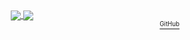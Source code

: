 <div align="center">
  <a href="##">
  <img align="center" src="https://dl-ghrs.vercel.app/api?username=delameter&cache_seconds=86400show_icons=true&hide=stars&theme=transparent&text_color=656d76&include_all_commits=true&disable_animations=true&hide_border=true&hide_title=false&custom_title=Stats&hide_rank=false&show_icons=true&card_width=450&line_height=30" />
</a>
   <a href="##">
  <img align="center" src="https://dl-ghrs.vercel.app/api/top-langs?username=delameter&cache_seconds=86400&langs_count=8&theme=transparent&title_color=0969da&exclude_repo=skeleton-symfony4,skeleton-python3&hide=html&layout=compact&custom_title=Languages&hide_border=true&hide_title=false&card_width=450&disable_animations=true&text_color=656d76&size_weight=.5&count_weight=.5" />
</a> 
  <div align="right">
<a href="https://github.com/dl-forks/github-readme-stats">
  <sup><sub>GitHub</sub></sup>
</a>
</div>
</div>

